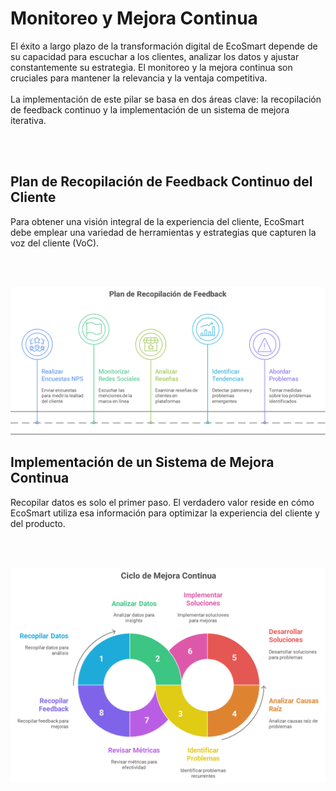 # Monitoreo y Mejora Continua

<p class="texto-justificado">
El éxito a largo plazo de la transformación digital de EcoSmart depende de su capacidad para escuchar a los clientes, analizar los datos y ajustar constantemente su estrategia. El monitoreo y la mejora continua son cruciales para mantener la relevancia y la ventaja competitiva.
</br>
</br>
La implementación de este pilar se basa en dos áreas clave: la recopilación de feedback continuo y la implementación de un sistema de mejora iterativa.
</p>

</br>
</br>

## Plan de Recopilación de Feedback Continuo del Cliente

<p class="texto-justificado">
Para obtener una visión integral de la experiencia del cliente, EcoSmart debe emplear una variedad de herramientas y estrategias que capturen la voz del cliente (VoC).
</p>
</br>
</br>

![alt text](image.png)

## Implementación de un Sistema de Mejora Continua

<p class="texto-justificado">
Recopilar datos es solo el primer paso. El verdadero valor reside en cómo EcoSmart utiliza esa información para optimizar la experiencia del cliente y del producto.
</p>
</br>
</br>

![alt text](image-1.png)